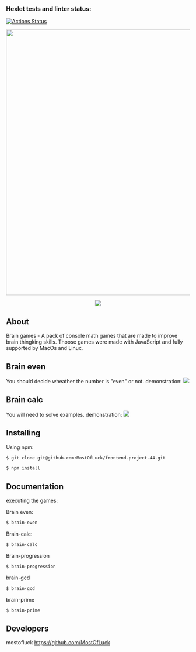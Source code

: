 ### Hexlet tests and linter status:
[![Actions Status](https://github.com/MostOfLuck/frontend-project-44/workflows/hexlet-check/badge.svg)](https://github.com/MostOfLuck/frontend-project-44/actions)


<p align="center">
      <img src="https://i.ibb.co/71VSzWp/xzxx.png" width="726">
</p>

<p align="center">
   <a href="https://codeclimate.com/github/MostOfLuck/frontend-project-44/maintainability"><img src="https://api.codeclimate.com/v1/badges/5d2f223b657ef254075f/maintainability" /></a>
</p>

## About

Brain games - A pack of console math games that are made to improve brain thingking skills. Thoose games were made with JavaScript and fully supported by MacOs and Linux.

Brain even
--------------------------  
 You should decide wheather the number is "even" or not.
 demonstration: <a href="https://asciinema.org/a/602271" target="_blank"><img src="https://asciinema.org/a/602271.svg" /></a>

Brain calc
-------------------------- 
You will need to solve examples. demonstration: <a href="https://asciinema.org/a/602402" target="_blank"><img src="https://asciinema.org/a/602402.svg" /></a>
## Installing

Using npm:

```bash
$ git clone git@github.com:MostOfLuck/frontend-project-44.git
```

```bash
$ npm install 
```

## Documentation
executing the games:

Brain even:
```bash
$ brain-even
```
Brain-calc:
```bash
$ brain-calc
```
Brain-progression
```bash
$ brain-progression
```
brain-gcd
```bash
$ brain-gcd
```
brain-prime
```bash
$ brain-prime
```

## Developers

mostofluck https://github.com/MostOfLuck
